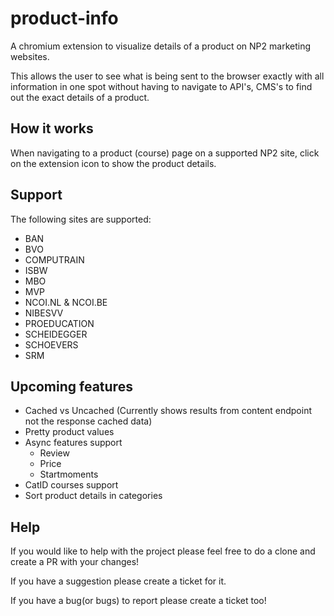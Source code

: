 # product-info

A chromium extension to visualize details of a product on NP2 marketing websites.

This allows the user to see what is being sent to the browser exactly with all information in one spot without having to navigate to API's, CMS's to find out the exact details of a product.

## How it works

When navigating to a product (course) page on a supported NP2 site, click on the extension icon to show the product details.

## Support

The following sites are supported:

-   BAN
-   BVO
-   COMPUTRAIN
-   ISBW
-   MBO
-   MVP
-   NCOI.NL & NCOI.BE
-   NIBESVV
-   PROEDUCATION
-   SCHEIDEGGER
-   SCHOEVERS
-   SRM

## Upcoming features

-   Cached vs Uncached (Currently shows results from content endpoint not the response cached data)
-   Pretty product values
-   Async features support
    -   Review
    -   Price
    -   Startmoments
-   CatID courses support
-   Sort product details in categories

## Help

If you would like to help with the project please feel free to do a clone and create a PR with your changes!

If you have a suggestion please create a ticket for it.

If you have a bug(or bugs) to report please create a ticket too!
